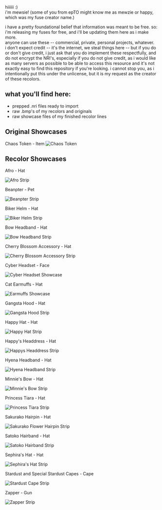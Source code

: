 hiiiiii :)  
i'm mewsie! (some of you from epTO might know me as mewzie or happy, which was my fuse creator name.)

i have a pretty foundational belief that information was meant to be free. so: i'm releasing my fuses for free, and i'll be updating them here as i make more.  
anyone can use these -- commercial, private, personal projects, whatever.  
i don't expect credit -- it's the internet, we steal things here -- but if you do or don't give credit, i just ask that you do implement these respectfully, and do not encrypt the NRI's, especially if you do not give credit, as i would like as many servers as possible to be able to access this resource and it's not exactly easy to find this repository if you're looking. i cannot stop you, as i intentionally put this under the unlicense, but it is my request as the creator of these recolors.

## what you'll find here:

*   prepped .nri files ready to import
*   raw .bmp's of my recolors and originals
*   raw showcase files of my finished recolor lines

## Original Showcases
Chaos Token - Item
![Chaos Token](https://github.com/mewsieworld/HappysFuses/blob/main/showcases/original/chaos_token.png)

## Recolor Showcases
Afro - Hat

![Afro Strip](https://raw.githubusercontent.com/mewsieworld/HappysFuses/main/showcases/recolors/afro_strip.png)

Beanpter - Pet

![Beanpter Strip](https://raw.githubusercontent.com/mewsieworld/HappysFuses/main/showcases/recolors/beanpter_strip.png)

Biker Helm - Hat

![Biker Helm Strip](https://raw.githubusercontent.com/mewsieworld/HappysFuses/main/showcases/recolors/biker_helm_strip.png)

Bow Headband - Hat

![Bow Headband Strip](https://github.com/mewsieworld/HappysFuses/blob/main/showcases/recolors/bowhairband_strip.png)

Cherry Blossom Accessory - Hat

![Cherry Blossom Accessory Strip](https://raw.githubusercontent.com/mewsieworld/HappysFuses/main/showcases/recolors/cherry_blossom_accessory_strip.png)

Cyber Headset - Face

![Cyber Headset Showcase](https://raw.githubusercontent.com/mewsieworld/HappysFuses/main/showcases/recolors/cyber_headset_showcase.png)

Cat Earmuffs - Hat

![Earmuffs Showcase](https://raw.githubusercontent.com/mewsieworld/HappysFuses/main/showcases/recolors/earmuffs_showcase.png)

Gangsta Hood - Hat

![Gangsta Hood Strip](https://raw.githubusercontent.com/mewsieworld/HappysFuses/main/showcases/recolors/gangsta_hood_strip.png)

Happy Hat - Hat

![Happy Hat Strip](https://raw.githubusercontent.com/mewsieworld/HappysFuses/main/showcases/recolors/happy_hat_strip.png)

Happy's Headdress - Hat

![Happys Headdress Strip](https://raw.githubusercontent.com/mewsieworld/HappysFuses/main/showcases/recolors/happysheaddress_strip.png)

Hyena Headband - Hat

![Hyena Headband Strip](https://raw.githubusercontent.com/mewsieworld/HappysFuses/main/showcases/recolors/hyena_headband_strip.png)

Minnie's Bow - Hat

![Minnie's Bow Strip](https://raw.githubusercontent.com/mewsieworld/HappysFuses/main/showcases/recolors/minniesbow_strip.png)

Princess Tiara - Hat

![Princess Tiara Strip](https://raw.githubusercontent.com/mewsieworld/HappysFuses/main/showcases/recolors/princess_tiara_strip.png)

Sakurako Hairpin - Hat

![Sakurako Flower Hairpin Strip](https://raw.githubusercontent.com/mewsieworld/HappysFuses/main/showcases/recolors/sakurako_flower_hairpin_strip.png)

Satoko Hairband - Hat

![Satoko Hairband Strip](https://raw.githubusercontent.com/mewsieworld/HappysFuses/main/showcases/recolors/satokobow_headband_strip.png)

Sephira's Hat - Hat

![Sephira's Hat Strip](https://raw.githubusercontent.com/mewsieworld/HappysFuses/main/showcases/recolors/sephirashat_strip.png)

Stardust and Special Stardust Capes - Cape

![Stardust Cape Strip](https://raw.githubusercontent.com/mewsieworld/HappysFuses/main/showcases/recolors/stardust_cape_strip.png)

Zapper - Gun

![Zapper Strip](https://raw.githubusercontent.com/mewsieworld/HappysFuses/main/showcases/recolors/zapper_strip.png)
